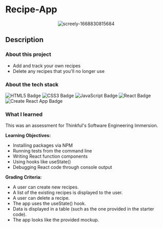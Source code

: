 # Recipe-App

<div align="center">

![screely-1668830815684](https://user-images.githubusercontent.com/5871075/202835668-2e822420-d032-412f-94e7-84912204a6fe.png)

</div>

## Description

### About this project

- Add and track your own recipes 
- Delete any recipes that you'll no longer use

### About the tech stack

![HTML5 Badge](https://img.shields.io/badge/HTML5-E34F26?logo=html5&logoColor=fff&style=for-the-badge) ![CSS3 Badge](https://img.shields.io/badge/CSS3-1572B6?logo=css3&logoColor=fff&style=for-the-badge) ![JavaScript Badge](https://img.shields.io/badge/JavaScript-F7DF1E?logo=javascript&logoColor=000&style=for-the-badge) ![React Badge](https://img.shields.io/badge/React-61DAFB?logo=react&logoColor=000&style=for-the-badge) ![Create React App Badge](https://img.shields.io/badge/Create%20React%20App-09D3AC?logo=createreactapp&logoColor=fff&style=for-the-badge) 

### What I learned

This was an assessment for Thinkful's Software Engineering Immersion.

**Learning Objectives:**

- Installing packages via NPM
- Running tests from the command line
- Writing React function components
- Using hooks like useState()
- Debugging React code through console output

**Grading Criteria:**

- A user can create new recipes.
- A list of the existing recipes is displayed to the user.
- A user can delete a recipe.
- The app uses the useState() hook.
- Data is displayed in a table (such as the one provided in the starter code).
- The app looks like the provided mockup.
